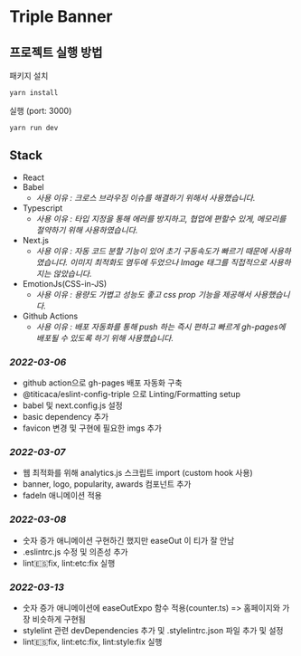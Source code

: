 # Triple Banner

## 프로젝트 실행 방법

패키지 설치

```
yarn install

```
실행 (port: 3000)

```
yarn run dev

```

## Stack

- React
- Babel
    - _사용 이유 : 크로스 브라우징 이슈를 해결하기 위해서 사용했습니다._
- Typescript 
    - _사용 이유 : 타입 지정을 통해 에러를 방지하고, 협업에 편할수 있게, 메모리를 절약하기 위해 사용하였습니다._
- Next.js 
    - _사용 이유 : 자동 코드 분할 기능이 있어 초기 구동속도가 빠르기 때문에 사용하였습니다. 이미지 최적화도 염두에 두었으나 Image 태그를 직접적으로 사용하지는 않았습니다._
- EmotionJs(CSS-in-JS)
    - _사용 이유 : 용량도 가볍고 성능도 좋고 css prop 기능을 제공해서 사용했습니다._
- Github Actions
    - _사용 이유 : 배포 자동화를 통해 push 하는 즉시 편하고 빠르게 gh-pages에 배포될 수 있도록 하기 위해 사용했습니다._

### _2022-03-06_

- github action으로 gh-pages 배포 자동화 구축
- @titicaca/eslint-config-triple 으로 Linting/Formatting setup
- babel 및 next.config.js 설정
- basic dependency 추가
- favicon 변경 및 구현에 필요한 imgs 추가

### _2022-03-07_

- 웹 최적화를 위해 analytics.js 스크립트 import (custom hook 사용)
- banner, logo, popularity, awards 컴포넌트 추가
- fadeIn 애니메이션 적용

### _2022-03-08_

- 숫자 증가 애니메이션 구현하긴 했지만 easeOut 이 티가 잘 안남
- .eslintrc.js 수정 및 의존성 추가
- lint:es:fix, lint:etc:fix 실행

### _2022-03-13_

- 숫자 증가 애니메이션에 easeOutExpo 함수 적용(counter.ts)
  => 홈페이지와 가장 비슷하게 구현됨
- stylelint 관련 devDependencies 추가 및 .stylelintrc.json 파일 추가 및 설정
- lint:es:fix, lint:etc:fix, lint:style:fix 실행
